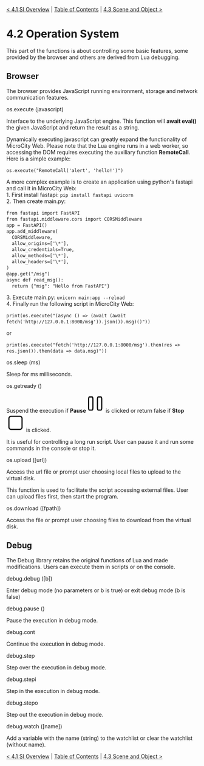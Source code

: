 [< 4.1 SI Overview](4.1_si_overview.md) | [Table of Contents](readme.md) | [4.3 Scene and Object >](4.3_scene_and_object.md)

# 4.2 Operation System
This part of the functions is about controlling some basic features, some provided by the browser and others are derived from Lua debugging.

## Browser
The browser provides JavaScript running environment, storage and network communication features.

<a id='os.execute' class='anchor'> os.execute (javascript) </a>

Interface to the underlying JavaScript engine. This function will **await eval()** the given JavaScript and return the result as a string.

Dynamically executing javascript can greatly expand the functionality of MicroCity Web. Please note that the Lua engine runs in a web worker, so accessing the DOM requires executing the auxiliary function **RemoteCall**. Here is a simple example: 
```
os.execute("RemoteCall('alert', 'hello!')")
```
A more complex example is to create an application using python's fastapi and call it in MicroCity Web:
<br>1.&nbsp;First install fastapi: `pip install fastapi uvicorn`
<br>2.&nbsp;Then create main.py:

```
from fastapi import FastAPI
from fastapi.middleware.cors import CORSMiddleware
app = FastAPI()
app.add_middleware(
  CORSMiddleware,
  allow_origins=['\*'],
  allow_credentials=True,
  allow_methods=['\*'], 
  allow_headers=['\*'], 
)
@app.get("/msg")
async def read_msg():
  return {"msg": "Hello from FastAPI"}
```

3.&nbsp;Execute main.py: `uvicorn main:app --reload`
<br>4.&nbsp;Finally run the following script in MicroCity Web:

```
print(os.execute("(async () => (await (await fetch('http://127.0.0.1:8000/msg')).json()).msg)()"))
```
or
```
print(os.execute("fetch('http://127.0.0.1:8000/msg').then(res => res.json()).then(data => data.msg)"))
```

<a id='os.sleep' class='anchor'> os.sleep (ms) </a>

Sleep for ms milliseconds. 

<a id='os.getready' class='anchor'> os.getready () </a>

Suspend the execution if **Pause**![](../img/pause.svg) is clicked or return false if **Stop**![](../img/stop.svg) is clicked.

It is useful for controlling a long run script. User can pause it and run some commands in the console or stop it.

<a id='os.upload' class='anchor'> os.upload ([url]) </a>

Access the url file or prompt user choosing local files to upload to the virtual disk.

This function is used to facilitate the script accessing external files. User can upload files first, then start the program.

<a id='os.download' class='anchor'> os.download ([fpath]) </a>

Access the file or prompt user choosing files to download from the virtual disk.

## Debug
The Debug library retains the original functions of Lua and made modifications. Users can execute them in scripts or on the console.

<a id='debug.debug' class='anchor'> debug.debug ([b]) </a>

Enter debug mode (no parameters or b is true) or exit debug mode (b is false)

<a id='debug.pause' class='anchor'> debug.pause () </a>

Pause the execution in debug mode.

<a id='debug.cont' class='anchor'> debug.cont </a>

Continue the execution in debug mode.

<a id='debug.step' class='anchor'> debug.step </a>

Step over the execution in debug mode.

<a id='debug.stepi' class='anchor'> debug.stepi </a>

Step in the execution in debug mode.

<a id='debug.stepo' class='anchor'> debug.stepo </a>

Step out the execution in debug mode.

<a id='debug.watch' class='anchor'> debug.watch ([name])</a>

Add a variable with the name (string) to the watchlist or clear the watchlist (without name).

[< 4.1 SI Overview](4.1_si_overview.md) | [Table of Contents](readme.md) | [4.3 Scene and Object >](4.3_scene_and_object.md)